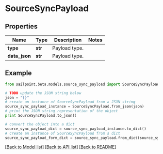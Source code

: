 # SourceSyncPayload


## Properties
Name | Type | Description | Notes
------------ | ------------- | ------------- | -------------
**type** | **str** | Payload type. | 
**data_json** | **str** | Payload type. | 

## Example

```python
from sailpoint.beta.models.source_sync_payload import SourceSyncPayload

# TODO update the JSON string below
json = "{}"
# create an instance of SourceSyncPayload from a JSON string
source_sync_payload_instance = SourceSyncPayload.from_json(json)
# print the JSON string representation of the object
print SourceSyncPayload.to_json()

# convert the object into a dict
source_sync_payload_dict = source_sync_payload_instance.to_dict()
# create an instance of SourceSyncPayload from a dict
source_sync_payload_form_dict = source_sync_payload.from_dict(source_sync_payload_dict)
```
[[Back to Model list]](../README.md#documentation-for-models) [[Back to API list]](../README.md#documentation-for-api-endpoints) [[Back to README]](../README.md)


